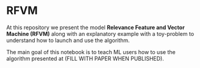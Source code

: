 # RFVM
At this repository we present the model **Relevance Feature and Vector Machine (RFVM)** along with an explanatory example with a toy-problem to understand how to launch and use the algorithm.

The main goal of this notebook is to teach ML users how to use the algorithm presented at (FILL WITH PAPER WHEN PUBLISHED).
